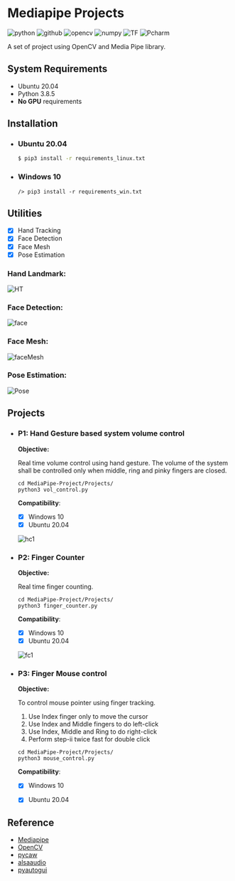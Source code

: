 # Mediapipe Projects

![python](https://img.shields.io/badge/Python-3776AB?style=for-the-badge&logo=python&logoColor=white)
![github](https://img.shields.io/badge/GitHub-100000?style=for-the-badge&logo=github&logoColor=white)
![opencv](https://img.shields.io/badge/OpenCV-27338e?style=for-the-badge&logo=OpenCV&logoColor=white)
![numpy](https://img.shields.io/badge/Numpy-777BB4?style=for-the-badge&logo=numpy&logoColor=white)
![TF](https://img.shields.io/badge/TensorFlow-FF6F00?style=for-the-badge&logo=TensorFlow&logoColor=white)
![Pcharm](https://img.shields.io/badge/PyCharm-000000.svg?&style=for-the-badge&logo=PyCharm&logoColor=white)

A set of project using OpenCV and Media Pipe library.

## System Requirements

* Ubuntu 20.04
* Python 3.8.5
* **No GPU** requirements

## Installation

* ### Ubuntu 20.04
  ```sh
  $ pip3 install -r requirements_linux.txt
  ```
* ### Windows 10
  ```shell
  /> pip3 install -r requirements_win.txt
  ```  

## Utilities

- [X] Hand Tracking
- [X] Face Detection
- [X] Face Mesh
- [X] Pose Estimation

### Hand Landmark:

![HT](gallery/Output/ht.gif)
### Face Detection:

![face](gallery/Output/face.gif)
### Face Mesh:

![faceMesh](gallery/Output/face_mesh.gif)
### Pose Estimation:

![Pose](gallery/Output/pose_est.gif)

## Projects

* ### P1: Hand Gesture based system volume control
  **Objective:**
  
    Real time volume control using hand gesture. The volume of the system shall be controlled only when middle, ring and
  pinky fingers are closed.
    ```shell
    cd MediaPipe-Project/Projects/
    python3 vol_control.py
    ```
  **Compatibility**:
    - [X] Windows 10
    - [X] Ubuntu 20.04
  
    ![hc1](gallery/Output/VolC.gif)
  
* ### P2: Finger Counter
  **Objective:**  

  Real time finger counting.
    ```shell
    cd MediaPipe-Project/Projects/
    python3 finger_counter.py
    ```
  **Compatibility**:
    - [X] Windows 10
    - [X] Ubuntu 20.04
  
    ![fc1](gallery/Output/FC.gif) 
* ### P3: Finger Mouse control
  **Objective:**  

  To control mouse pointer using finger tracking. 
  1. Use Index finger only to move the cursor
  2. Use Index and Middle fingers to do left-click
  3. Use Index, Middle and Ring to do right-click
  4. Perform step-ii twice fast for double click
  
    ```shell
    cd MediaPipe-Project/Projects/
    python3 mouse_control.py
    ```
  **Compatibility**:
    - [X] Windows 10
    - [X] Ubuntu 20.04
  

## Reference

* [Mediapipe](https://google.github.io/mediapipe/)
* [OpenCV](https://pypi.org/project/opencv-python/)
* [pycaw](https://github.com/AndreMiras/pycaw)
* [alsaaudio](https://pypi.org/project/pyalsaaudio/)
* [pyautogui](https://pypi.org/project/pyautogui/)
